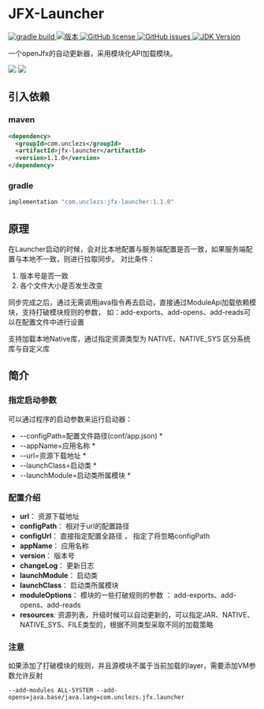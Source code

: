 # JFX-Launcher

<a href="https://github.com/unclezs/jfx-launcher/actions/workflows/gradle.yml">
<img src="https://img.shields.io/github/workflow/status/unclezs/jfx-launcher/Java%20CI%20with%20Gradle" alt="gradle build"/>
</a>
<a href="https://openjdk.java.net/">
<img src="https://img.shields.io/badge/version-1.1.0-blue" alt="版本"/>
</a>
<a href="https://github.com/unclezs/jfx-launcher/blob/main/LICENSE">
<img src="https://img.shields.io/github/license/unclezs/jfx-launcher?color=%2340C0D0&label=License" alt="GitHub license"/>
</a>
<a href="https://github.com/unclezs/jfx-launcher/issues">
<img src="https://img.shields.io/github/issues/unclezs/jfx-launcher?color=orange&label=Issues" alt="GitHub issues"/>
</a>
<a href="https://openjdk.java.net/">
<img src="https://img.shields.io/badge/OpenJDK-11-green" alt="JDK Version"/>
</a>

一个openJfx的自动更新器，采用模块化API加载模块。
<p>
<img src="https://gitee.com/unclezs/image-blog/raw/master/start.png" />
<img src="https://gitee.com/unclezs/image-blog/raw/master/20210409094616.png"/>
</p>

## 引入依赖

### maven

```xml
<dependency>
  <groupId>com.unclezs</groupId>
  <artifactId>jfx-launcher</artifactId>
  <version>1.1.0</version>
</dependency>
```

### gradle

```groovy
implementation "com.unclezs:jfx-launcher:1.1.0"
```

## 原理

在Launcher启动的时候，会对比本地配置与服务端配置是否一致，如果服务端配置与本地不一致，则进行拉取同步。 对比条件：

1. 版本号是否一致
2. 各个文件大小是否发生改变

同步完成之后，通过无需调用java指令再去启动，直接通过ModuleApi加载依赖模块，支持打破模块规则的参数， 如：add-exports、add-opens、add-reads可以在配置文件中进行设置

支持加载本地Native库，通过指定资源类型为 NATIVE、NATIVE_SYS 区分系统库与自定义库

## 简介

### 指定启动参数

可以通过程序的启动参数来运行启动器：

- --configPath=配置文件路径(conf/app.json) *
- --appName=应用名称 *
- --url=资源下载地址 *
- --launchClass=启动类 *
- --launchModule=启动类所属模块 *

### 配置介绍

- **url**： 资源下载地址
- **configPath**： 相对于url的配置路径
- **configUrl**： 直接指定配置全路径 ， 指定了将忽略configPath
- **appName**： 应用名称
- **version**： 版本号
- **changeLog**： 更新日志
- **launchModule**： 启动类
- **launchClass**： 启动类所属模块
- **moduleOptions**： 模块的一些打破规则的参数 ： add-exports、add-opens、add-reads
- **resources**: 资源列表，升级时候可以自动更新的，可以指定JAR、NATIVE、NATIVE_SYS、FILE类型的，根据不同类型采取不同的加载策略

### 注意

如果添加了打破模块的规则，并且源模块不属于当前加载的layer，需要添加VM参数允许反射

```
--add-modules ALL-SYSTEM --add-opens=java.base/java.lang=com.unclezs.jfx.launcher
```
